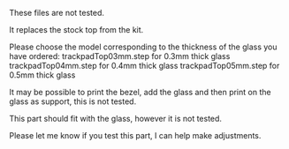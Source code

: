 These files are not tested. 

It replaces the stock top from the kit.

Please choose the model corresponding to the thickness of the glass you have ordered:
trackpadTop03mm.step for 0.3mm thick glass
trackpadTop04mm.step for 0.4mm thick glass
trackpadTop05mm.step for 0.5mm thick glass


It may be possible to print the bezel, add the glass and then print on the glass as support, this is not tested.

This part should fit with the glass, however it is not tested. 

Please let me know if you test this part, I can help make adjustments.
